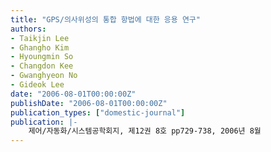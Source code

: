 ```yaml
---
title: "GPS/의사위성의 통합 항법에 대한 응용 연구"
authors:
- Taikjin Lee
- Ghangho Kim
- Hyoungmin So
- Changdon Kee
- Gwanghyeon No
- Gideok Lee
date: "2006-08-01T00:00:00Z"
publishDate: "2006-08-01T00:00:00Z"
publication_types: ["domestic-journal"]
publication: |-
    제어/자동화/시스템공학회지, 제12권 8호 pp729-738, 2006년 8월
---
```

